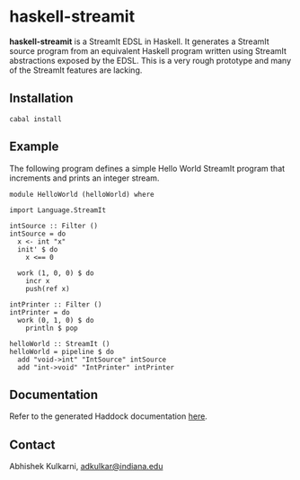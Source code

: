 haskell-streamit
================

**haskell-streamit** is a StreamIt EDSL in Haskell. It generates a StreamIt source program from an equivalent Haskell program written using StreamIt abstractions exposed by the EDSL. This is a very rough prototype and many of the StreamIt features are lacking.

Installation
------------

    cabal install

Example
-------

The following program defines a simple Hello World StreamIt program that increments and prints an integer stream.

    module HelloWorld (helloWorld) where

    import Language.StreamIt

    intSource :: Filter ()
    intSource = do
      x <- int "x"
      init' $ do
        x <== 0

      work (1, 0, 0) $ do
        incr x
        push(ref x)

    intPrinter :: Filter ()
    intPrinter = do
      work (0, 1, 0) $ do
        println $ pop

    helloWorld :: StreamIt ()
    helloWorld = pipeline $ do
      add "void->int" "IntSource" intSource
      add "int->void" "IntPrinter" intPrinter

Documentation
-------------

Refer to the generated Haddock documentation [here](http://adk9.github.com/haskell-streamit/).

Contact
-------

Abhishek Kulkarni, adkulkar@indiana.edu